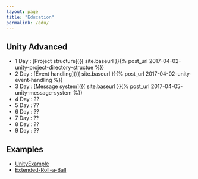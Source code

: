 ```yaml
---
layout: page
title: "Education"
permalink: /edu/
---
```


## Unity Advanced

- 1 Day : [Project structure]({{ site.baseurl }}{% post_url 2017-04-02-unity-project-directory-structue %})
- 2 Day : [Event handling]({{ site.baseurl }}{% post_url 2017-04-02-unity-event-handling %})
- 3 Day : [Message system]({{ site.baseurl }}{% post_url 2017-04-05-unity-message-system %})
- 4 Day : ?? <!--[Scriptable Object]({{ site.baseurl }}{% post_url 2017-03-31-unity-scriptable-object %})-->
- 5 Day : ?? <!--[Useful attributes and properties]({{ site.baseurl }}{% post_url 2017-03-31-useful-attributes-and-properties %})-->
- 6 Day : ?? <!--[MVC, MVP, MVVM]({{ site.baseurl }}{% post_url 2017-03-31-useful-attributes-and-properties %})-->
- 7 Day : ?? <!--[Garbage Collection]({{ site.baseurl }}{% post_url 2017-03-31-garbage-collection-in-unity %})-->
- 8 Day : ?? <!--[3D Drawing pipeline]({{ site.baseurl }}{% post_url 2017-03-31-unity-3d-drawing-pipeline %})-->
- 9 Day : ?? <!--[Texture compression]({{ site.baseurl }}{% post_url 2017-03-31-using-texture-compression-in-unity %})-->

## Examples

- [UnityExample](https://github.com/hrmrzizon/UnityExample)
- [Extended-Roll-a-Ball](https://github.com/hrmrzizon/Extended-Roll-a-Ball)

<!--

후보들

1. 유니티 에디터 만들기
  - 부수 자료 : 실제 에디터 로드맵이 있어야함
2. 애니메이션 시스템

-->
